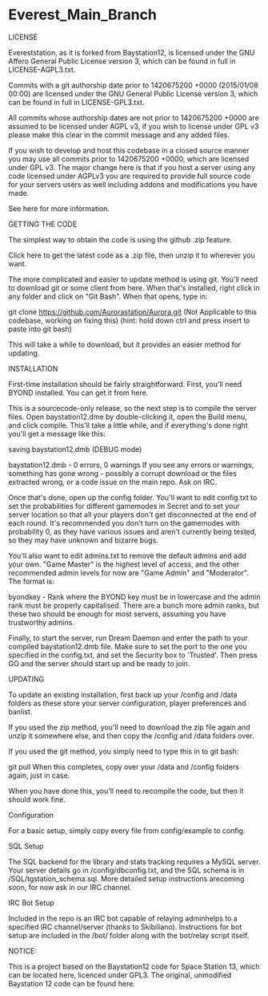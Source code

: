 # Everest_Main_Branch
LICENSE

Evereststation, as it is forked from Baystation12, is licensed under the GNU Affero General Public License version 3, which can be found in full in LICENSE-AGPL3.txt.

Commits with a git authorship date prior to 1420675200 +0000 (2015/01/08 00:00) are licensed under the GNU General Public License version 3, which can be found in full in LICENSE-GPL3.txt.

All commits whose authorship dates are not prior to 1420675200 +0000 are assumed to be licensed under AGPL v3, if you wish to license under GPL v3 please make this clear in the commit message and any added files.

If you wish to develop and host this codebase in a closed source manner you may use all commits prior to 1420675200 +0000, which are licensed under GPL v3. The major change here is that if you host a server using any code licensed under AGPLv3 you are required to provide full source code for your servers users as well including addons and modifications you have made.

See here for more information.

GETTING THE CODE

The simplest way to obtain the code is using the github .zip feature.

Click here to get the latest code as a .zip file, then unzip it to wherever you want.

The more complicated and easier to update method is using git. You'll need to download git or some client from here. When that's installed, right click in any folder and click on "Git Bash". When that opens, type in:

git clone https://github.com/Aurorastation/Aurora.git (Not Applicable to this codebase, working on fixing this)
(hint: hold down ctrl and press insert to paste into git bash)

This will take a while to download, but it provides an easier method for updating.

INSTALLATION

First-time installation should be fairly straightforward. First, you'll need BYOND installed. You can get it from here.

This is a sourcecode-only release, so the next step is to compile the server files. Open baystation12.dme by double-clicking it, open the Build menu, and click compile. This'll take a little while, and if everything's done right you'll get a message like this:

saving baystation12.dmb (DEBUG mode)

baystation12.dmb - 0 errors, 0 warnings
If you see any errors or warnings, something has gone wrong - possibly a corrupt download or the files extracted wrong, or a code issue on the main repo. Ask on IRC.

Once that's done, open up the config folder. You'll want to edit config.txt to set the probabilities for different gamemodes in Secret and to set your server location so that all your players don't get disconnected at the end of each round. It's recommended you don't turn on the gamemodes with probability 0, as they have various issues and aren't currently being tested, so they may have unknown and bizarre bugs.

You'll also want to edit admins.txt to remove the default admins and add your own. "Game Master" is the highest level of access, and the other recommended admin levels for now are "Game Admin" and "Moderator". The format is:

byondkey - Rank
where the BYOND key must be in lowercase and the admin rank must be properly capitalised. There are a bunch more admin ranks, but these two should be enough for most servers, assuming you have trustworthy admins.

Finally, to start the server, run Dream Daemon and enter the path to your compiled baystation12.dmb file. Make sure to set the port to the one you specified in the config.txt, and set the Security box to 'Trusted'. Then press GO and the server should start up and be ready to join.

UPDATING

To update an existing installation, first back up your /config and /data folders as these store your server configuration, player preferences and banlist.

If you used the zip method, you'll need to download the zip file again and unzip it somewhere else, and then copy the /config and /data folders over.

If you used the git method, you simply need to type this in to git bash:

git pull
When this completes, copy over your /data and /config folders again, just in case.

When you have done this, you'll need to recompile the code, but then it should work fine.

Configuration

For a basic setup, simply copy every file from config/example to config.

SQL Setup

The SQL backend for the library and stats tracking requires a MySQL server. Your server details go in /config/dbconfig.txt, and the SQL schema is in /SQL/tgstation_schema.sql. More detailed setup instructions arecoming soon, for now ask in our IRC channel.

IRC Bot Setup

Included in the repo is an IRC bot capable of relaying adminhelps to a specified IRC channel/server (thanks to Skibiliano). Instructions for bot setup are included in the /bot/ folder along with the bot/relay script itself.

NOTICE:

This is a project based on the Baystation12 code for Space Station 13, which can be located here, licenced under GPL3. The original, unmodified Baystation 12 code can be found here.
